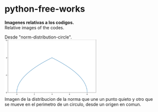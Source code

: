 # python-free-works
**Imagenes relativas a los codigos.**  
Relative images of the codes.  

Desde "norm-distribution-circle".  
<img src="https://github.com/rodrigo-svg/python-free-works/blob/main/distribution.png?raw=true" width="300">  
Imagen de la distribucion de la norma que une un punto quieto y otro que se mueve en el perimetro de un circulo, desde un origen en comun.

